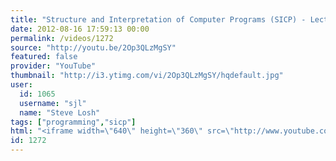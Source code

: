 ```yaml
---
title: "Structure and Interpretation of Computer Programs (SICP) - Lecture 1A"
date: 2012-08-16 17:59:13 00:00
permalink: /videos/1272
source: "http://youtu.be/2Op3QLzMgSY"
featured: false
provider: "YouTube"
thumbnail: "http://i3.ytimg.com/vi/2Op3QLzMgSY/hqdefault.jpg"
user:
  id: 1065
  username: "sjl"
  name: "Steve Losh"
tags: ["programming","sicp"]
html: "<iframe width=\"640\" height=\"360\" src=\"http://www.youtube.com/embed/2Op3QLzMgSY?wmode=transparent&fs=1&feature=oembed\" frameborder=\"0\" allowfullscreen></iframe>"
id: 1272
---
```


